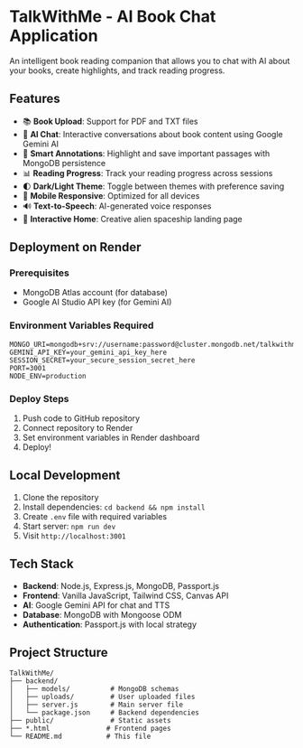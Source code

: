 # TalkWithMe - AI Book Chat Application

An intelligent book reading companion that allows you to chat with AI about your books, create highlights, and track reading progress.

## Features

- 📚 **Book Upload**: Support for PDF and TXT files
- 🤖 **AI Chat**: Interactive conversations about book content using Google Gemini AI
- 🎯 **Smart Annotations**: Highlight and save important passages with MongoDB persistence
- 📊 **Reading Progress**: Track your reading progress across sessions
- 🌓 **Dark/Light Theme**: Toggle between themes with preference saving
- 📱 **Mobile Responsive**: Optimized for all devices
- 🔊 **Text-to-Speech**: AI-generated voice responses
- 🎨 **Interactive Home**: Creative alien spaceship landing page

## Deployment on Render

### Prerequisites
- MongoDB Atlas account (for database)
- Google AI Studio API key (for Gemini AI)

### Environment Variables Required
```
MONGO_URI=mongodb+srv://username:password@cluster.mongodb.net/talkwithme
GEMINI_API_KEY=your_gemini_api_key_here
SESSION_SECRET=your_secure_session_secret_here
PORT=3001
NODE_ENV=production
```

### Deploy Steps
1. Push code to GitHub repository
2. Connect repository to Render
3. Set environment variables in Render dashboard
4. Deploy!

## Local Development

1. Clone the repository
2. Install dependencies: `cd backend && npm install`
3. Create `.env` file with required variables
4. Start server: `npm run dev`
5. Visit `http://localhost:3001`

## Tech Stack

- **Backend**: Node.js, Express.js, MongoDB, Passport.js
- **Frontend**: Vanilla JavaScript, Tailwind CSS, Canvas API
- **AI**: Google Gemini API for chat and TTS
- **Database**: MongoDB with Mongoose ODM
- **Authentication**: Passport.js with local strategy

## Project Structure

```
TalkWithMe/
├── backend/
│   ├── models/          # MongoDB schemas
│   ├── uploads/         # User uploaded files
│   ├── server.js        # Main server file
│   └── package.json     # Backend dependencies
├── public/              # Static assets
├── *.html              # Frontend pages
└── README.md           # This file
```
